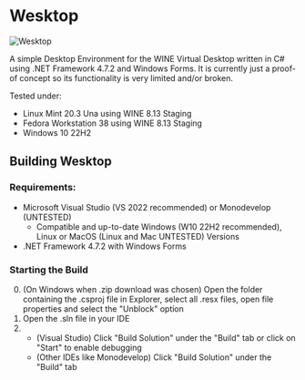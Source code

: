 # Wesktop

![Wesktop](https://github.com/Lion-Craft/Wesktop/assets/78223634/4a86e467-fb26-457c-aafa-b80247dadf2e)

A simple Desktop Environment for the WINE Virtual Desktop written in C# using .NET Framework 4.7.2 and Windows Forms.
It is currently just a proof-of concept so its functionality is very limited and/or broken.

Tested under: 
- Linux Mint 20.3 Una using WINE 8.13 Staging
- Fedora Workstation 38 using WINE 8.13 Staging
- Windows 10 22H2

## Building Wesktop

### Requirements:
- Microsoft Visual Studio (VS 2022 recommended) or Monodevelop (UNTESTED)
  - Compatible and up-to-date Windows (W10 22H2 recommended), Linux or MacOS (Linux and Mac UNTESTED) Versions
- .NET Framework 4.7.2 with Windows Forms
### Starting the Build
0. (On Windows when .zip download was chosen) Open the folder containing the .csproj file in Explorer, select all .resx files, open file properties and select the "Unblock" option
1. Open the .sln file in your IDE
2. - (Visual Studio) Click "Build Solution" under the "Build" tab or click on "Start" to enable debugging
   - (Other IDEs like Monodevelop) Click "Build Solution" under the "Build" tab
